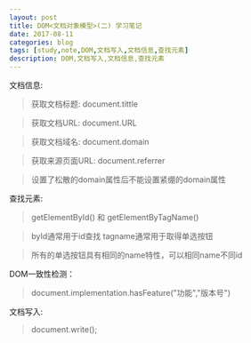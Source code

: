 ```yaml
---
layout: post
title: DOM<文档对象模型>(二) 学习笔记
date: 2017-08-11
categories: blog
tags: [study,note,DOM,文档写入,文档信息,查找元素]
description: DOM,文档写入,文档信息,查找元素
---
```


文档信息:

>获取文档标题: document.tittle

>获取文档URL: document.URL

>获取文档域名: document.domain

>获取来源页面URL: document.referrer

>设置了松散的domain属性后不能设置紧绷的domain属性

查找元素:
>getElementById() 和 getElementByTagName()

>byId通常用于id查找 tagname通常用于取得单选按钮 

>所有的单选按钮具有相同的name特性，可以相同name不同id

DOM一致性检测：
>document.implementation.hasFeature("功能","版本号")

文档写入:
>document.write();


